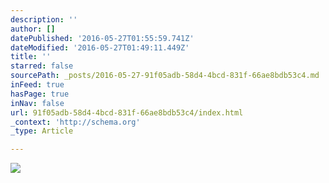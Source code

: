 ```yaml
---
description: ''
author: []
datePublished: '2016-05-27T01:55:59.741Z'
dateModified: '2016-05-27T01:49:11.449Z'
title: ''
starred: false
sourcePath: _posts/2016-05-27-91f05adb-58d4-4bcd-831f-66ae8bdb53c4.md
inFeed: true
hasPage: true
inNav: false
url: 91f05adb-58d4-4bcd-831f-66ae8bdb53c4/index.html
_context: 'http://schema.org'
_type: Article

---
```

![](https://the-grid-user-content.s3-us-west-2.amazonaws.com/4dab04cd-8a6d-403a-acd2-0d9eb0bc9d47.jpg)